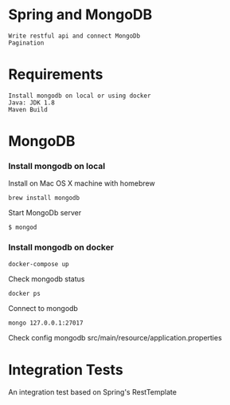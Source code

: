 # Spring and MongoDB
    Write restful api and connect MongoDb
    Pagination

# Requirements
    Install mongodb on local or using docker
    Java: JDK 1.8
    Maven Build


# MongoDB


### Install mongodb on local

Install on Mac OS X machine with homebrew
```
brew install mongodb
```

Start MongoDb server
```
$ mongod
```

### Install mongodb on docker

```
docker-compose up
```

Check mongodb status
```
docker ps
```

Connect to mongodb
```
mongo 127.0.0.1:27017
```

Check config mongodb
src/main/resource/application.properties

# Integration Tests

An integration test based on Spring's RestTemplate
